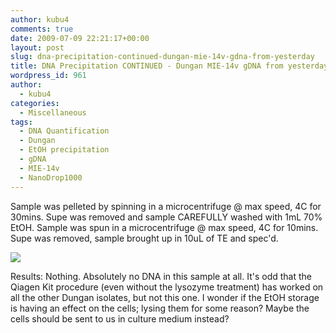 ```yaml
---
author: kubu4
comments: true
date: 2009-07-09 22:21:17+00:00
layout: post
slug: dna-precipitation-continued-dungan-mie-14v-gdna-from-yesterday
title: DNA Precipitation CONTINUED - Dungan MIE-14v gDNA from yesterday
wordpress_id: 961
author:
  - kubu4
categories:
  - Miscellaneous
tags:
  - DNA Quantification
  - Dungan
  - EtOH precipitation
  - gDNA
  - MIE-14v
  - NanoDrop1000
---
```


Sample was pelleted by spinning in a microcentrifuge @ max speed, 4C for 30mins. Supe was removed and sample CAREFULLY washed with 1mL 70% EtOH. Sample was spun in a microcentrifuge @ max speed, 4C for 10mins. Supe was removed, sample brought up in 10uL of TE and spec'd.

![](https://eagle.fish.washington.edu/Arabidopsis/20090709%20DNA%20SJW.jpg)

Results: Nothing. Absolutely no DNA in this sample at all. It's odd that the Qiagen Kit procedure (even without the lysozyme treatment) has worked on all the other Dungan isolates, but not this one. I wonder if the EtOH storage is having an effect on the cells; lysing them for some reason? Maybe the cells should be sent to us in culture medium instead?
